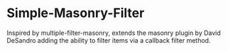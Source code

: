 Simple-Masonry-Filter
=====================

Inspired by multiple-filter-masonry, extends the masonry plugin by David DeSandro adding the ability to filter items via a callback filter method.
